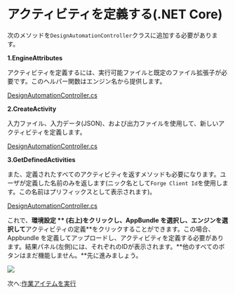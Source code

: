 # アクティビティを定義する(.NET Core)

次のメソッドを`DesignAutomationController`クラスに追加する必要があります。

**1\.EngineAttributes**

アクティビティを定義するには、実行可能ファイルと既定のファイル拡張子が必要です。このヘルパー関数はエンジン名から提供します。 

[DesignAutomationController.cs](_snippets/modifymodels/netcore/DesignAutomationController.5.cs ':include :type=code csharp')

**2\.CreateActivity**

入力ファイル、入力データ(JSON)、および出力ファイルを使用して、新しいアクティビティを定義します。

[DesignAutomationController.cs](_snippets/modifymodels/netcore/DesignAutomationController.6.cs ':include :type=code csharp')

**3\.GetDefinedActivities**

また、定義されたすべてのアクティビティを返すメソッドも必要になります。ユーザが定義した名前のみを返します(ニック名として`Forge Client Id`を使用します。この名前はプリフィックスとして表示されます)。

[DesignAutomationController.cs](_snippets/modifymodels/netcore/DesignAutomationController.7.cs ':include :type=code csharp')

これで、**環境設定 ** (右上)をクリックし、AppBundle を選択し、エンジンを選択して**アクティビティの定義**をクリックすることができます。この場合、Appbundle を定義してアップロードし、アクティビティを定義する必要があります。結果パネル(左側)には、それぞれのIDが表示されます。**他のすべてのボタンはまだ機能しません。**先に進みましょう。

![](_media/designautomation/define_activity.gif)

次へ:[作業アイテムを実行](/ja_jp/designautomation/workitem/)